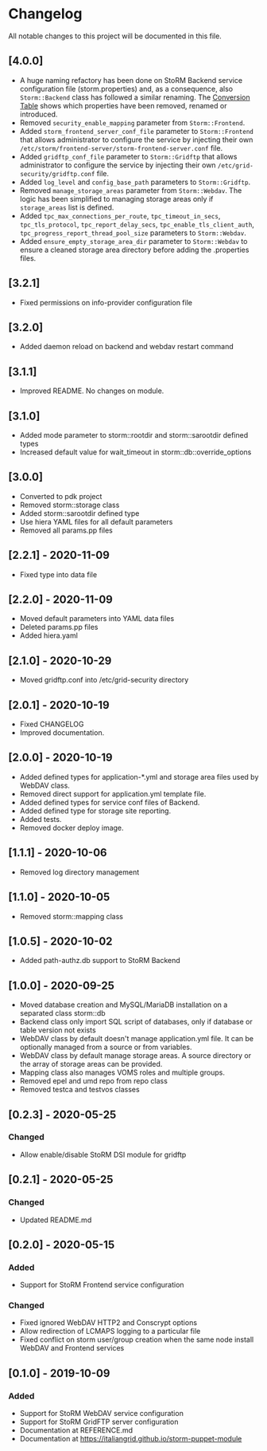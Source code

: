 # Changelog

All notable changes to this project will be documented in this file.

## [4.0.0]

- A huge naming refactory has been done on StoRM Backend service configuration file (storm.properties) and, as a consequence, also `Storm::Backend` class has followed a similar renaming. The [Conversion Table](README.md#conversion-table-from-v320-to-v400) shows which properties have been removed, renamed or introduced.
- Removed `security_enable_mapping` parameter from `Storm::Frontend`.
- Added `storm_frontend_server_conf_file` parameter to `Storm::Frontend` that allows administrator to configure the service by injecting their own `/etc/storm/frontend-server/storm-frontend-server.conf` file.
- Added `gridftp_conf_file` parameter to `Storm::Gridftp` that allows administrator to configure the service by injecting their own `/etc/grid-security/gridftp.conf` file.
- Added `log_level` and `config_base_path` parameters to `Storm::Gridftp`.
- Removed `manage_storage_areas` parameter from `Storm::Webdav`. The logic has been simplified to managing storage areas only if `storage_areas` list is defined.
- Added `tpc_max_connections_per_route`, `tpc_timeout_in_secs`, `tpc_tls_protocol`, `tpc_report_delay_secs`, `tpc_enable_tls_client_auth`, `tpc_progress_report_thread_pool_size` parameters to `Storm::Webdav`.
- Added `ensure_empty_storage_area_dir` parameter to `Storm::Webdav` to ensure a cleaned storage area directory before adding the .properties files.

## [3.2.1]

- Fixed permissions on info-provider configuration file

## [3.2.0]

- Added daemon reload on backend and webdav restart command

## [3.1.1]

- Improved README. No changes on module.

## [3.1.0]

- Added mode parameter to storm::rootdir and storm::sarootdir defined types
- Increased default value for wait_timeout in storm::db::override_options

## [3.0.0]

- Converted to pdk project
- Removed storm::storage class
- Added storm::sarootdir defined type
- Use hiera YAML files for all default parameters
- Removed all params.pp files

## [2.2.1] - 2020-11-09

- Fixed type into data file

## [2.2.0] - 2020-11-09

- Moved default parameters into YAML data files
- Deleted params.pp files
- Added hiera.yaml

## [2.1.0] - 2020-10-29

- Moved gridftp.conf into /etc/grid-security directory

## [2.0.1] - 2020-10-19

- Fixed CHANGELOG
- Improved documentation.

## [2.0.0] - 2020-10-19

- Added defined types for application-*.yml and storage area files used by WebDAV class.
- Removed direct support for application.yml template file.
- Added defined types for service conf files of Backend.
- Added defined type for storage site reporting.
- Added tests.
- Removed docker deploy image.

## [1.1.1] - 2020-10-06

- Removed log directory management

## [1.1.0] - 2020-10-05

- Removed storm::mapping class

## [1.0.5] - 2020-10-02

- Added path-authz.db support to StoRM Backend

## [1.0.0] - 2020-09-25

- Moved database creation and MySQL/MariaDB installation on a separated class storm::db
- Backend class only import SQL script of databases, only if database or table version not exists
- WebDAV class by default doesn't manage application.yml file. It can be optionally managed from a source or from variables.
- WebDAV class by default manage storage areas. A source directory or the array of storage areas can be provided.
- Mapping class also manages VOMS roles and multiple groups.
- Removed epel and umd repo from repo class
- Removed testca and testvos classes

## [0.2.3] - 2020-05-25

### Changed

- Allow enable/disable StoRM DSI module for gridftp

## [0.2.1] - 2020-05-25

### Changed

- Updated README.md

## [0.2.0] - 2020-05-15

### Added

- Support for StoRM Frontend service configuration

### Changed

- Fixed ignored WebDAV HTTP2 and Conscrypt options
- Allow redirection of LCMAPS logging to a particular file
- Fixed conflict on storm user/group creation when the same node install WebDAV and Frontend services

## [0.1.0] - 2019-10-09

### Added
- Support for StoRM WebDAV service configuration
- Support for StoRM GridFTP server configuration
- Documentation at REFERENCE.md
- Documentation at https://italiangrid.github.io/storm-puppet-module
